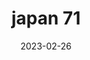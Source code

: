 ---
weight: 71
images: 
- /images/Japan/DSCF9375.jpg
title: japan 71
date: 2023-02-26
tags:
- japan
---